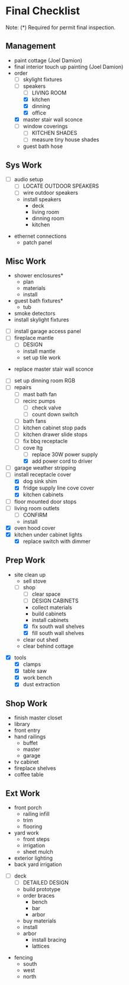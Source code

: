 # Final Checklist

Note: (*) Required for permit final inspection.

## Management

- paint cottage (Joel Damion)
- final interior touch up painting (Joel Damion)
- order
  - [ ] skylight fixtures
  - [ ] speakers
    - [ ] LIVING ROOM
    - [x] kitchen
    - [x] dinning
    - [x] office
  - [x] master stair wall sconce
  - [ ] window coverings
    - [ ] KITCHEN SHADES
    - [ ] measure tiny house shades
  - guest bath hose

## Sys Work

- [ ] audio setup
  - [ ] LOCATE OUTDOOR SPEAKERS
  - [ ] wire outdoor speakers
  - install speakers
    - deck
    - living room
    - dinning room
    - kitchen
- ethernet connections
  - patch panel

## Misc Work

- shower enclosures*
  - plan
  - materials
  - install
- guest bath fixtures*
  - tub
- smoke detectors
- install skylight fixtures
- [ ] install garage access panel
- [ ] fireplace mantle
  - [ ] DESIGN
  - install mantle
  - set up tile work
- replace master stair wall sconce
- [ ] set up dinning room RGB
- [ ] repairs
  - [ ] mast bath fan
  - [ ] recirc pumps
    - [ ] check valve
    - [ ] count down switch
  - [ ] bath fans
  - [ ] kitchen cabinet stop pads
  - [ ] kitchen drawer slide stops
  - [ ] fix bbq receptacle
  - [ ] cove ltg
    - [ ] replace 30W power supply
    - [x] add power cord to driver
- [ ] garage weather stripping
- [ ] install receptacle cover
  - [x] dog sink shim
  - [x] fridge supply line cove cover
  - [x] kitchen cabinets
- [ ] floor mounted door stops
- [ ] living room outlets
  - [ ] CONFIRM
  - install
- [x] oven hood cover
- [x] kitchen under cabinet lights
  - [x] replace switch with dimmer

## Prep Work

- site clean up
  - sell stove
  - [ ] shop
    - [ ] clear space
    - [ ] DESIGN CABINETS
    - collect materials
    - build cabinets
    - install cabinets
    - [x] fix south wall shelves
    - [x] fill south wall shelves
  - clear out shed
  - clear behind cottage
- [x] tools
  - [x] clamps
  - [x] table saw
  - [x] work bench
  - [x] dust extraction

## Shop Work

- finish master closet
- library
- front entry
- hand railings
  - buffet
  - master
  - garage
- tv cabinet
- fireplace shelves
- coffee table

## Ext Work

- front porch 
  - railing infill
  - trim
  - flooring
- yard work
  - front steps
  - irrigation
  - sheet mulch
- exterior lighting
- back yard irrigation
- [ ] deck
  - [ ] DETAILED DESIGN
  - build prototype
  - order braces
    - bench
    - bar
    - arbor
  - buy materials
  - install
  - arbor
    - install bracing
    - lattices
- fencing
  - south
  - west
  - north



